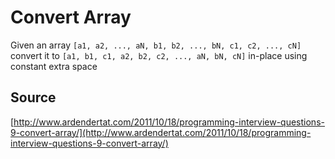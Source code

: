# Convert Array

Given an array `[a1, a2, ..., aN, b1, b2, ..., bN, c1, c2, ..., cN]`  convert it to `[a1, b1, c1, a2, b2, c2, ..., aN, bN, cN]` in-place using constant extra space

## Source

[http://www.ardendertat.com/2011/10/18/programming-interview-questions-9-convert-array/](http://www.ardendertat.com/2011/10/18/programming-interview-questions-9-convert-array/)
